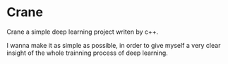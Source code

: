 # Crane

Crane a simple deep learning project writen by c++.

I wanna make it as simple as possible, in order to give myself a very clear insight of the whole trainning process of deep learning.
